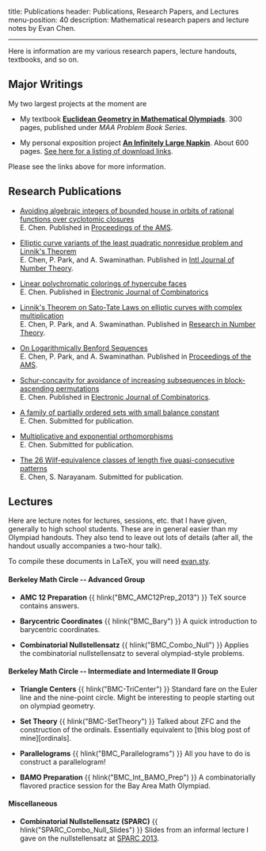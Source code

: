 title: Publications
header: Publications, Research Papers, and Lectures
menu-position: 40
description: Mathematical research papers and lecture notes by Evan Chen.


---

Here is information are my various research papers,
lecture handouts, textbooks, and so on.

## Major Writings
My two largest projects at the moment are

* My textbook [**Euclidean Geometry in Mathematical Olympiads**](geombook.html).
  300 pages, published under *MAA Problem Book Series*.

* My personal exposition project [**An Infinitely Large Napkin**](napkin.html).
  About 600 pages. [See here for a listing of download links][wpnapkin].


Please see the links above for more information.

## Research Publications

* [Avoiding algebraic integers of bounded house in orbits of rational functions over cyclotomic closures][arxiv-house] <br>
  E. Chen. Published in [Proceedings of the AMS][pams-algint].

* [Elliptic curve variants of the least quadratic nonresidue problem and Linnik's Theorem][arxiv-grh] <br>
  E. Chen, P. Park, and A. Swaminathan. Published in [Intl Journal of Number Theory][ijnt].

* [Linear polychromatic colorings of hypercube faces][arxiv-hypercube] <br>
  E. Chen. Published in [Electronic Journal of Combinatorics][ejc-hypercube]

* [Linnik's Theorem on Sato-Tate Laws on elliptic curves with complex multiplication][arxiv-linnik] <br>
  E. Chen, P. Park, and A. Swaminathan. Published in [Research in Number Theory][rnut].

* [On Logarithmically Benford Sequences][arxiv-benford] <br>
  E. Chen, P. Park, and A. Swaminathan. Published in [Proceedings of the AMS][pams-benford].

* [Schur-concavity for avoidance of increasing subsequences in block-ascending permutations][arxiv-schur] <br>
  E. Chen. Published in [Electronic Journal of Combinatorics][ejc-schur].

* [A family of partially ordered sets with small balance constant][arxiv-poset] <br>
  E. Chen. Submitted for publication.

* [Multiplicative and exponential orthomorphisms][arxiv-orthomorphism] <br>
  E. Chen. Submitted for publication.

* [The 26 Wilf-equivalence classes of length five quasi-consecutive patterns][arxiv-wilf] <br>
  E. Chen, S. Narayanam. Submitted for publication.

## Lectures
Here are lecture notes for lectures, sessions, etc. that I have given, generally to high school students.
These are in general easier than my Olympiad handouts.
They also tend to leave out lots of details (after all, the handout usually accompanies a two-hour talk).

To compile these documents in LaTeX, you will need [evan.sty][evan.sty].

#### Berkeley Math Circle -- Advanced Group
* <b>AMC 12 Preparation</b> {{ hlink("BMC_AMC12Prep_2013") }}
  TeX source contains answers.

* <b>Barycentric Coordinates</b> {{ hlink("BMC_Bary") }}
  A quick introduction to barycentric coordinates.

* <b>Combinatorial Nullstellensatz</b> {{ hlink("BMC_Combo_Null") }}
  Applies the combinatorial nullstellensatz to several olympiad-style problems.

#### Berkeley Math Circle -- Intermediate and Intermediate II Group
* <b>Triangle Centers</b> {{ hlink("BMC-TriCenter") }}
  Standard fare on the Euler line and the nine-point circle.
  Might be interesting to people starting out on olympiad geometry.

* <b>Set Theory</b> {{ hlink("BMC-SetTheory") }}
  Talked about ZFC and the construction of the ordinals.
  Essentially equivalent to [this blog post of mine][ordinals].

* <b>Parallelograms</b> {{ hlink("BMC_Parallelograms") }}
  All you have to do is construct a parallelogram!

* <b>BAMO Preparation</b> {{ hlink("BMC_Int_BAMO_Prep") }}
  A combinatorially flavored practice session for the Bay Area Math Olympiad.

#### Miscellaneous
* <b>Combinatorial Nullstellensatz (SPARC)</b> {{ hlink("SPARC_Combo_Null_Slides") }}
  Slides from an informal lecture I gave on the nullstellensatz at [SPARC 2013][sparc].


[ordinal]: https://usamo.wordpress.com/2014/11/18/set-theory-part-2-constructing-the-ordinals/
[sparc]: http://www.sparc-camp.org
[evan.sty]: https://github.com/vEnhance/dotfiles/blob/master/texmf/tex/latex/evan/evan.sty
[ebook]: http://www.maa.org/ebooks/EGMO
[wpnapkin]: https://usamo.wordpress.com/napkin/

[arxiv-linnik]: http://arxiv.org/abs/1506.09170
[arxiv-benford]: http://arxiv.org/abs/1507.02629
[arxiv-grh]: http://arxiv.org/abs/1507.07122
[arxiv-house]: http://arxiv.org/abs/1608.04146
[arxiv-hypercube]: http://arxiv.org/abs/1609.01247
[arxiv-wilf]: https://arxiv.org/abs/1609.04626
[arxiv-schur]: https://arxiv.org/abs/1708.01350
[arxiv-orthomorphism]: https://arxiv.org/abs/1710.02734
[arxiv-poset]: https://arxiv.org/abs/1709.05753

[rnut]: http://link.springer.com/article/10.1007/s40993-015-0028-0
[ejc-schur]: http://www.combinatorics.org/ojs/index.php/eljc/article/view/v24i4p4
[ijnt]: http://dx.doi.org/10.1142/S1793042118500161
[ejc-hypercube]: http://www.combinatorics.org/ojs/index.php/eljc/article/view/v25i1p2
[pams-benford]: https://www.ams.org/journals/proc/2016-144-11/S0002-9939-2016-13112-2/home.html
[pams-algint]: https://www.ams.org/journals/proc/0000-000-00/S0002-9939-2018-14115-5/
